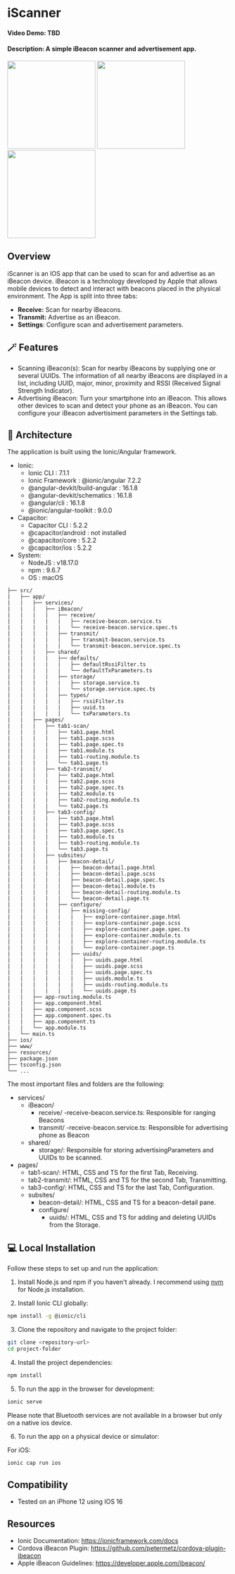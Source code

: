 # iScanner

#### Video Demo: TBD
#### Description: A simple iBeacon scanner and advertisement app.

<p float="left">
<img src="./screenshots/receive.PNG" width="200">
<img src="./screenshots/transmit.jpeg" width="200">
<img src="./screenshots/settings.jpeg" width="200">
</p>

## Overview

iScanner is an IOS app that can be used to scan for and advertise as an iBeacon device. iBeacon is a technology developed by Apple that allows mobile devices to detect and interact with beacons placed in the physical environment. The App is split into three tabs:

- **Receive:** Scan for nearby iBeacons.
- **Transmit:** Advertise as an iBeacon.
- **Settings**: Configure scan and advertisement parameters.

## 🪄 Features

- Scanning iBeacon(s): Scan for nearby iBeacons by supplying one or several UUIDs. The information of all nearby iBeacons are displayed in a list, including UUID, major, minor, proximity and RSSI (Received Signal Strength Indicator).
- Advertising iBeacon: Turn your smartphone into an iBeacon. This allows other devices to scan and detect your phone as an iBeacon. You can configure your iBeacon advertisiment parameters in the Settings tab.


## 🔧 Architecture

The application is built using the Ionic/Angular framework.

- Ionic:
    - Ionic CLI                     : 7.1.1
    - Ionic Framework               : @ionic/angular 7.2.2
    - @angular-devkit/build-angular : 16.1.8
    - @angular-devkit/schematics    : 16.1.8
    - @angular/cli                  : 16.1.8
    - @ionic/angular-toolkit        : 9.0.0
- Capacitor:
    - Capacitor CLI      : 5.2.2
    - @capacitor/android : not installed
    - @capacitor/core    : 5.2.2
    - @capacitor/ios     : 5.2.2
- System:
    - NodeJS : v18.17.0
    - npm    : 9.6.7
    - OS     : macOS



```plaintext
├── src/
|   ├── app/
|   |   ├── services/
|   |   |   ├── iBeacon/
|   |   |   |   ├── receive/
|   |   |   |   |   ├── receive-beacon.service.ts
|   |   |   |   |   └── receive-beacon.service.spec.ts
|   |   |   |   ├── transmit/
|   |   |   |   |   ├── transmit-beacon.service.ts
|   |   |   |   |   └── transmit-beacon.service.spec.ts
|   |   |   ├── shared/
|   |   |   |   ├── defaults/
|   |   |   |   |   ├── defaultRssiFilter.ts
|   |   |   |   |   └── defaultTxParameters.ts
|   |   |   |   ├── storage/
|   |   |   |   |   ├── storage.service.ts
|   |   |   |   |   └── storage.service.spec.ts
|   |   |   |   ├── types/
|   |   |   |   |   ├── rssiFilter.ts
|   |   |   |   |   ├── uuid.ts
|   |   |   |   |   └── txParameters.ts
|   |   ├── pages/
|   |   |   ├── tab1-scan/
|   |   |   |   ├── tab1.page.html
|   |   |   |   ├── tab1.page.scss
|   |   |   |   ├── tab1.page.spec.ts
|   |   |   |   ├── tab1.module.ts
|   |   |   |   ├── tab1-routing.module.ts
|   |   |   |   └── tab1.page.ts
|   |   |   ├── tab2-transmit/
|   |   |   |   ├── tab2.page.html
|   |   |   |   ├── tab2.page.scss
|   |   |   |   ├── tab2.page.spec.ts
|   |   |   |   ├── tab2.module.ts
|   |   |   |   ├── tab2-routing.module.ts
|   |   |   |   └── tab2.page.ts
|   |   |   ├── tab3-config/
|   |   |   |   ├── tab3.page.html
|   |   |   |   ├── tab3.page.scss
|   |   |   |   ├── tab3.page.spec.ts
|   |   |   |   ├── tab3.module.ts
|   |   |   |   ├── tab3-routing.module.ts
|   |   |   |   └── tab3.page.ts
|   |   |   ├── subsites/
|   |   |   |   ├── beacon-detail/
|   |   |   |   |   ├── beacon-detail.page.html
|   |   |   |   |   ├── beacon-detail.page.scss
|   |   |   |   |   ├── beacon-detail.page.spec.ts
|   |   |   |   |   ├── beacon-detail.module.ts
|   |   |   |   |   ├── beacon-detail-routing.module.ts
|   |   |   |   |   └── beacon-detail.page.ts
|   |   |   |   ├── configure/
|   |   |   |   |   ├── missing-config/
|   |   |   |   |   |   ├── explore-container.page.html
|   |   |   |   |   |   ├── explore-container.page.scss
|   |   |   |   |   |   ├── explore-container.page.spec.ts
|   |   |   |   |   |   ├── explore-container.module.ts
|   |   |   |   |   |   ├── explore-container-routing.module.ts
|   |   |   |   |   |   └── explore-container.page.ts
|   |   |   |   |   ├── uuids/
|   |   |   |   |   |   ├── uuids.page.html
|   |   |   |   |   |   ├── uuids.page.scss
|   |   |   |   |   |   ├── uuids.page.spec.ts
|   |   |   |   |   |   ├── uuids.module.ts
|   |   |   |   |   |   ├── uuids-routing.module.ts
|   |   |   |   |   |   └── uuids.page.ts
|   |   ├── app-routing.module.ts
|   |   ├── app.component.html
|   |   ├── app.component.scss
|   |   ├── app.component.spec.ts
|   |   ├── app.component.ts
|   |   └── app.module.ts
|   └── main.ts
├── ios/
├── www/
├── resources/
├── package.json
├── tsconfig.json
└── ...
```
The most important files and folders are the following:
- services/
    - iBeacon/
        - receive/
            -receive-beacon.service.ts: Responsible for ranging Beacons
        - transmit/
            -receive-beacon.service.ts: Responsible for advertising phone as Beacon
    - shared/
        - storage/: Responsible for storing advertisingParameters and UUIDs to be scanned.
- pages/
    - tab1-scan/: HTML, CSS and TS for the first Tab, Receiving.
    - tab2-transmit/: HTML, CSS and TS for the second Tab, Transmitting.
    - tab3-config/: HTML, CSS and TS for the last Tab, Configuration.
    - subsites/
        - beacon-detail/: HTML, CSS and TS for a beacon-detail pane.
        - configure/
            - uuids/: HTML, CSS and TS for adding and deleting UUIDs from the Storage.

## 💻 Local Installation

Follow these steps to set up and run the application:

1. Install Node.js and npm if you haven't already. I recommend using [nvm](https://github.com/nvm-sh/nvm) for Node.js installation.

2. Install Ionic CLI globally:
```bash
npm install -g @ionic/cli
```

3. Clone the repository and navigate to the project folder:

```bash
git clone <repository-url>
cd project-folder
```

4. Install the project dependencies:

```bash
npm install
```
5. To run the app in the browser for development:
```bash
ionic serve
```
Please note that Bluetooth services are not available in a browser but only on a native ios device.

6. To run the app on a physical device or simulator:

For iOS:

```bash
ionic cap run ios
```

## Compatibility

- Tested on an iPhone 12 using IOS 16

## Resources

- Ionic Documentation: https://ionicframework.com/docs
- Cordova iBeacon Plugin: https://github.com/petermetz/cordova-plugin-ibeacon
- Apple iBeacon Guidelines: https://developer.apple.com/ibeacon/